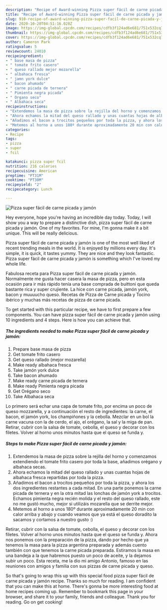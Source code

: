```yaml
---
description: "Recipe of Award-winning Pizza super fácil de carne picada y jamón"
title: "Recipe of Award-winning Pizza super fácil de carne picada y jamón"
slug: 910-recipe-of-award-winning-pizza-super-facil-de-carne-picada-y-jamon
date: 2020-10-20T04:51:16.028Z
image: https://img-global.cpcdn.com/recipes/cdfb3f124ad6e681/751x532cq70/pizza-super-facil-de-carne-picada-y-jamon-foto-principal.jpg
thumbnail: https://img-global.cpcdn.com/recipes/cdfb3f124ad6e681/751x532cq70/pizza-super-facil-de-carne-picada-y-jamon-foto-principal.jpg
cover: https://img-global.cpcdn.com/recipes/cdfb3f124ad6e681/751x532cq70/pizza-super-facil-de-carne-picada-y-jamon-foto-principal.jpg
author: Cameron Park
ratingvalue: 5
reviewcount: 24010
recipeingredient:
- " base masa de pizza"
- " tomate frito casero"
- " queso rallado mejor mozarella"
- " albahaca fresca"
- " jamn york dulce"
- " bacon ahumado"
- " carne picada de ternera"
- " Pimienta negra picada"
- " Organo seco"
- " Albahaca seca"
recipeinstructions:
- "Extendemos la masa de pizza sobre la rejilla del horno y comenzamos extendiendo el tomate frito casero por toda la base, añadimos orégano y albahaca secas."
- "Ahora echamos la mitad del queso rallado y unas cuantas hojas de albahaca fresca repartidas por toda la pizza."
- "Añadimos el bacon a trocitos pequeños por toda la pizza, y ahora los dos ingredientes restantes a cada mitad. En una parte ponemos la carne picada de ternera y en la otra mitad las lonchas de jamón york a trocitos. Echamos pimienta negra recién molida y el resto del queso rallado, este no me gustó mucho, mejor si utilizáis mozarella que se derrite mejor."
- "Metemos al horno a unos 180º durante aproximadamente 20 min con calor arriba y abajo y cuando veamos que ya está el queso doradito la sacamos y cortamos a nuestro gusto :)"
categories:
- Recipe
tags:
- pizza
- super
- fcil

katakunci: pizza super fcil 
nutrition: 216 calories
recipecuisine: American
preptime: "PT31M"
cooktime: "PT30M"
recipeyield: "2"
recipecategory: Lunch

---
```



![Pizza super fácil de carne picada y jamón](https://img-global.cpcdn.com/recipes/cdfb3f124ad6e681/751x532cq70/pizza-super-facil-de-carne-picada-y-jamon-foto-principal.jpg)

Hey everyone, hope you're having an incredible day today. Today, I will show you a way to prepare a distinctive dish, pizza super fácil de carne picada y jamón. One of my favorites. For mine, I'm gonna make it a bit unique. This will be really delicious.

Pizza super fácil de carne picada y jamón is one of the most well liked of recent trending meals in the world. It is enjoyed by millions every day. It's simple, it is quick, it tastes yummy. They are nice and they look fantastic. Pizza super fácil de carne picada y jamón is something which I've loved my whole life.

Fabulosa receta para Pizza super fácil de carne picada y jamón. Normalmente me gusta hacer casera la masa de pizza, pero en esta ocasión para ir más rápido tenía una base comprada de buittoni que queda bastante rica y super crujiente. La hice con carne picada, jamón york, bacon y muuuucho queso. Recetas de Pizza de Carne picada y Tocino ibérico y muchas más recetas de pizza de carne picada.


To get started with this particular recipe, we have to first prepare a few components. You can have pizza super fácil de carne picada y jamón using 10 ingredients and 4 steps. Here is how you can achieve that.

<!--inarticleads1-->

##### The ingredients needed to make Pizza super fácil de carne picada y jamón:

1. Prepare  base masa de pizza
1. Get  tomate frito casero
1. Get  queso rallado (mejor mozarella)
1. Make ready  albahaca fresca
1. Take  jamón york dulce
1. Take  bacon ahumado
1. Make ready  carne picada de ternera
1. Make ready  Pimienta negra picada
1. Get  Orégano seco
1. Take  Albahaca seca


Lo primero será echar una capa de tomate frito, por encima un poco de queso mozzarella, y a continuación el resto de ingredientes: la carne, el bacon, el jamón york, los champiñones y la cebolla. Mezclar en un bol la carne vacuna con la de cerdo, el ajo, el orégano, la sal y la miga de pan. Retirar, cubrir con la salsa de tomate, cebolla, el queso y decorar con los filetes. Volver al horno unos minutos hasta que el queso se funda y. 

<!--inarticleads2-->

##### Steps to make Pizza super fácil de carne picada y jamón:

1. Extendemos la masa de pizza sobre la rejilla del horno y comenzamos extendiendo el tomate frito casero por toda la base, añadimos orégano y albahaca secas.
1. Ahora echamos la mitad del queso rallado y unas cuantas hojas de albahaca fresca repartidas por toda la pizza.
1. Añadimos el bacon a trocitos pequeños por toda la pizza, y ahora los dos ingredientes restantes a cada mitad. En una parte ponemos la carne picada de ternera y en la otra mitad las lonchas de jamón york a trocitos. Echamos pimienta negra recién molida y el resto del queso rallado, este no me gustó mucho, mejor si utilizáis mozarella que se derrite mejor.
1. Metemos al horno a unos 180º durante aproximadamente 20 min con calor arriba y abajo y cuando veamos que ya está el queso doradito la sacamos y cortamos a nuestro gusto :)


Retirar, cubrir con la salsa de tomate, cebolla, el queso y decorar con los filetes. Volver al horno unos minutos hasta que el queso se funda y. Ahora nos ponemos con la preparación de la pizza, dando por hecho que ya tenemos la masa para la pizza argentina preparada y además cuento también con que tenemos la carne picada preparada. Estiramos la masa en una bandeja a la que habremos puesto un poco de aceite, y la dejamos subir un poco. Esta receta, me la dio mi amigo Antonio, famoso en las reuniones con amigos y familia con sus pizzas de carne picada y queso. 

So that's going to wrap this up with this special food pizza super fácil de carne picada y jamón recipe. Thanks so much for reading. I am confident that you can make this at home. There's gonna be more interesting food at home recipes coming up. Remember to bookmark this page in your browser, and share it to your family, friends and colleague. Thank you for reading. Go on get cooking!
